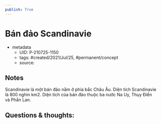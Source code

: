 ```yaml
---
publish: True
---
```

# Bán đảo Scandinavie

- metadata
	- UID: P-210725-1150
	- tags: #created/2021/Jul/25, #permanent/concept 
	- source: 

## Notes
Scandinavie là một bán đảo nằm ở phía bắc Châu Âu. Diện tích Scandinavie là 800 nghìn km2. Diện tích của bán đảo thuộc ba nước Na Uy, Thụy Điển và Phần Lan.

## Questions & thoughts:
